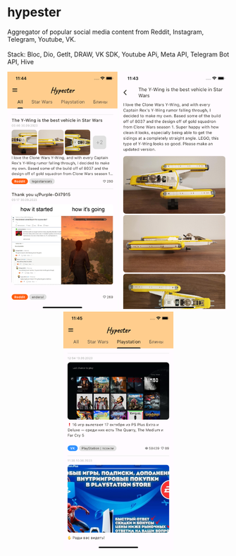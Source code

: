 # hypester

Aggregator of popular social media content from Reddit, Instagram, Telegram, Youtube, VK.
<br/><br/>
Stack: Bloc, Dio, GetIt, DRAW, VK SDK, Youtube APi, Meta API, Telegram Bot API, Hive

<p align="center">
<img src="https://github.com/zbelova/hypester/blob/master/screenshots/2.png" width="250">
  <img src="https://github.com/zbelova/hypester/blob/master/screenshots/1.png" width="250">
  <img src="https://github.com/zbelova/hypester/blob/master/screenshots/3.png" width="250">
</p>
